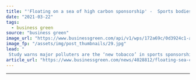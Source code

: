 ```yaml
---
title: "'Floating on a sea of high carbon sponsorship' -  Sports bodies urged to cut ties with polluting sectors"
date: "2021-03-22"
tags: 
  - business green
source: "business green"
image_url: "https://www.businessgreen.com/api/v1/wps/172a69c/0d3924c1-a934-4e1a-925e-6683da83425e/7/2705-arsenal-fc-emirates-stadium-185x114.jpg"
image_fp: "/assets/img/post_thumbnails/29.jpg"
lead: "
 Study warns major polluters are the ‘new tobacco’ in sports sponsorship, counting 250 deals between high-carbon industries and industry  ..."
article_url: "https://www.businessgreen.com/news/4028812/floating-sea-carbon-sponsorship-sports-bodies-urged-cut-ties-polluting-sectors"
---
```


---
